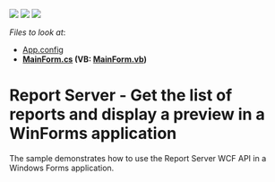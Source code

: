 <!-- default badges list -->
![](https://img.shields.io/endpoint?url=https://codecentral.devexpress.com/api/v1/VersionRange/128597024/14.1.3%2B)
[![](https://img.shields.io/badge/Open_in_DevExpress_Support_Center-FF7200?style=flat-square&logo=DevExpress&logoColor=white)](https://supportcenter.devexpress.com/ticket/details/E5062)
[![](https://img.shields.io/badge/📖_How_to_use_DevExpress_Examples-e9f6fc?style=flat-square)](https://docs.devexpress.com/GeneralInformation/403183)
<!-- default badges end -->
<!-- default file list -->
*Files to look at*:

* [App.config](./CS/ReportServerWinFormsClientDemo/App.config)
* **[MainForm.cs](./CS/ReportServerWinFormsClientDemo/MainForm.cs) (VB: [MainForm.vb](./VB/ReportServerWinFormsClientDemo/MainForm.vb))**
<!-- default file list end -->
# Report Server - Get the list of reports and display a preview in a WinForms application


<p>The sample demonstrates how to use the Report Server WCF API in a Windows Forms application.<br />
</p>

<br/>


